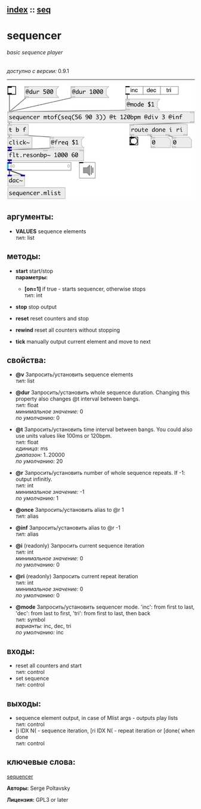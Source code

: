 [index](index.html) :: [seq](category_seq.html)
---

# sequencer

###### basic sequence player

*доступно с версии:* 0.9.1

---




[![example](../examples/img/sequencer.jpg)](../examples/pd/sequencer.pd)



## аргументы:

* **VALUES**
sequence elements<br>
_тип:_ list<br>



## методы:

* **start**
start/stop<br>
  __параметры:__
  - **[on=1]** if true - starts sequencer, otherwise stops<br>
    тип: int <br>

* **stop**
stop output<br>

* **reset**
reset counters and stop<br>

* **rewind**
reset all counters without stopping<br>

* **tick**
manually output current element and move to next<br>




## свойства:

* **@v** 
Запросить/установить sequence elements<br>
_тип:_ list<br>

* **@dur** 
Запросить/установить whole sequence duration. Changing this property also changes @t interval
between bangs.<br>
_тип:_ float<br>
_минимальное значение:_ 0<br>
_по умолчанию:_ 0<br>

* **@t** 
Запросить/установить time interval between bangs. You could also use units values like 100ms or
120bpm.<br>
_тип:_ float<br>
_единица:_ ms<br>
_диапазон:_ 1..20000<br>
_по умолчанию:_ 20<br>

* **@r** 
Запросить/установить number of whole sequence repeats. If -1: output infinitly.<br>
_тип:_ int<br>
_минимальное значение:_ -1<br>
_по умолчанию:_ 1<br>

* **@once** 
Запросить/установить alias to @r 1<br>
_тип:_ alias<br>

* **@inf** 
Запросить/установить alias to @r -1<br>
_тип:_ alias<br>

* **@i** (readonly)
Запросить current sequence iteration<br>
_тип:_ int<br>
_минимальное значение:_ 0<br>
_по умолчанию:_ 0<br>

* **@ri** (readonly)
Запросить current repeat iteration<br>
_тип:_ int<br>
_минимальное значение:_ 0<br>
_по умолчанию:_ 0<br>

* **@mode** 
Запросить/установить sequencer mode. &#39;inc&#39;: from first to last, &#39;dec&#39;: from last to first, &#39;tri&#39;:
from first to last, then back<br>
_тип:_ symbol<br>
_варианты:_ inc, dec, tri<br>
_по умолчанию:_ inc<br>



## входы:

* reset all counters and start<br>
_тип:_ control
* set sequence<br>
_тип:_ control



## выходы:

* sequence element output, in case of Mlist args - outputs play lists<br>
_тип:_ control
* [i IDX N( - sequence iteration, [ri IDX N( - repeat iteration or [done( when done<br>
_тип:_ control



## ключевые слова:

[sequencer](keywords/sequencer.html)






**Авторы:** Serge Poltavsky




**Лицензия:** GPL3 or later






